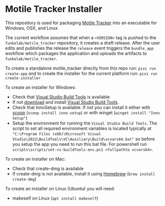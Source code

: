 # Motile Tracker Installer

This repository is used for packaging [Motile Tracker](https://funkelab.github.io/motile_tracker/) into an executable for Windows, OSX, and
Linux

The current workflow assumes that when a `<VERSION>` tag is pushed to the `funkelab/motile_tracker` repository, it creates a draft release. After the user edits and publishes the release the `release` event triggers the `bundle_app` workflow which packages the application and uploads the artifacts to `funkelab/motile_tracker`.

To create a standalone motile_tracker directly from this repo run:
    `pixi run create-app`
and to create the installer for the current platform run:
    `pixi run create-installer`

To create an installer for Windows:
 * Check that [Visual Studio Build Tools](https://visualstudio.microsoft.com/downloads/) is available
 * If not [download](https://aka.ms/vs/17/release/vs_BuildTools.exe) and install [Visual Studio Build Tools](https://visualstudio.microsoft.com/downloads/).
 * Check that InnoSetup is available. If not you can install it either with [scoop](https://scoop.sh/) (`scoop install inno-setup`) or with winget (`winget install "Inno Setup"`)
 * Setup the environment for running the `Visual Studio Build Tools`. The script to set all required environment variables is located typically at `"C:\Program Files (x86)\Microsoft Visual Studio\2022\BuildTools\VC\Auxiliary\Build\vcvars64.bat"` so before you setup the app you need to run this bat file. For powershell run `scripts\scripts/set-vs-buildTools-env.ps1 <fullpathto vcvars64>`.

To create an installer on Mac:
 * Check that create-dmg is available
 * If create-dmg is not available, install it using [Homebrew](https://brew.sh/) (`brew install create-dmg`)

To create an installer on Linux (Ubuntu) you will need:
* makeself on Linux (`apt install makeself`)

